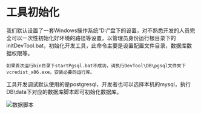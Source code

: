 # 工具初始化

我们默认设置了一套Windows操作系统“D:/”盘下的设置，对不熟悉开发的人员完全可以一次性初始化好环境的路径等设置，以管理员身份运行根目录下的initDevTool.bat，初始化开发工具，此命令主要是设置配置文件目录，数据库数据权限等。

```如果首次运行bin目录下startPgsql.bat不成功，请执行DevTool\DB\pgsql文件夹下vcredist_x86.exe，安装必要的运行库。```

工具开发调试默认使用的是postgresql，开发者也可以选择本机的mysql，执行DB\data下对应的数据库脚本即可初始化数据库。

![数据脚本](/img/image104.jpg)


